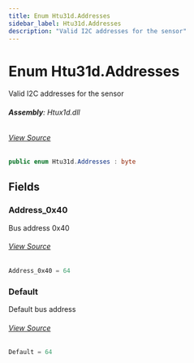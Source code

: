 ```yaml
---
title: Enum Htu31d.Addresses
sidebar_label: Htu31d.Addresses
description: "Valid I2C addresses for the sensor"
---
```

# Enum Htu31d.Addresses
Valid I2C addresses for the sensor

###### **Assembly**: Htux1d.dll
###### [View Source](https://github.com/WildernessLabs/Meadow.Foundation.git/blob/develop/Source/Meadow.Foundation.Peripherals/Sensors.Atmospheric.Htu2xd/Driver/Drivers/Extras/Htu31d.Enums.cs#L8)
```csharp title="Declaration"
public enum Htu31d.Addresses : byte
```
## Fields
### Address_0x40
Bus address 0x40
###### [View Source](https://github.com/WildernessLabs/Meadow.Foundation.git/blob/develop/Source/Meadow.Foundation.Peripherals/Sensors.Atmospheric.Htu2xd/Driver/Drivers/Extras/Htu31d.Enums.cs#L13)
```csharp title="Declaration"
Address_0x40 = 64
```
### Default
Default bus address
###### [View Source](https://github.com/WildernessLabs/Meadow.Foundation.git/blob/develop/Source/Meadow.Foundation.Peripherals/Sensors.Atmospheric.Htu2xd/Driver/Drivers/Extras/Htu31d.Enums.cs#L17)
```csharp title="Declaration"
Default = 64
```
